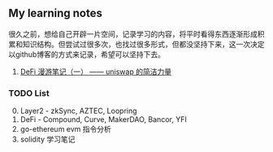 ## My learning notes

很久之前，想给自己开辟一片空间，记录学习的内容，将平时看得东西逐渐形成积累和知识结构。但尝试过很多次，也找过很多形式，但都没坚持下来，这一次决定以github博客的方式来记录，希望可以坚持下去。

1. [DeFi 漫游笔记（一） —— uniswap 的简洁力量](./DeFi_roaming_uniswap.md)

### TODO List

0. Layer2 - zkSync, AZTEC, Loopring
1. DeFi - Compound, Curve, MakerDAO, Bancor, YFI
2. go-ethereum evm 指令分析
3. solidity 学习笔记
